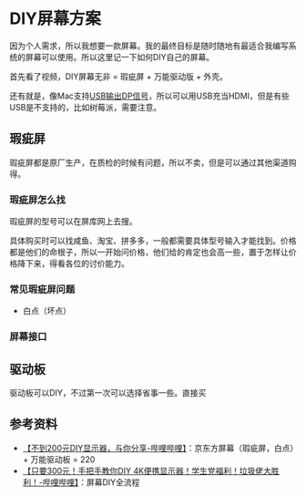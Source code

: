 # DIY屏幕方案

因为个人需求，所以我想要一款屏幕。我的最终目标是随时随地有最适合我编写系统的屏幕可以使用。所以这里记一下如何DIY自己的屏幕。

首先看了视频，DIY屏幕无非 = 瑕疵屏 + 万能驱动版 + 外壳。

还有就是，像Mac支持[USB输出DP信号](https://www.displayport.org/displayport-over-usb-c/)，所以可以用USB充当HDMI，但是有些USB是不支持的，比如树莓派，需要注意。

## 瑕疵屏

瑕疵屏都是原厂生产，在质检的时候有问题，所以不卖，但是可以通过其他渠道购得。

### 瑕疵屏怎么找

瑕疵屏的型号可以在屏库网上去搜。

具体购买时可以找咸鱼、淘宝、拼多多，一般都需要具体型号输入才能找到。价格都是他们的命根子，所以一开始问价格，他们给的肯定也会高一些，置于怎样让价格降下来，得看各位的讨价能力。

### 常见瑕疵屏问题

- 白点（坏点）

### 屏幕接口



## 驱动板

驱动板可以DIY，不过第一次可以选择省事一些。直接买

## 参考资料

- [【不到200元DIY显示器，与你分享-哔哩哔哩】](https://b23.tv/w3EKmZE)：京东方屏幕（瑕疵屏，白点）+ 万能驱动板 = 220
- [【只要300元！手把手教你DIY 4K便携显示器！学生党福利！垃圾佬大胜利！-哔哩哔哩】](https://b23.tv/AJhIBxa)：屏幕DIY全流程